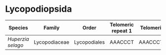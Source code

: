 # Lycopodiopsida

| Species | Family | Order | Telomeric repeat 1 | Telomeric repeat 2 | Data type |
| -- | --- | --- | --- | --- | --- |
| *Huperzia selago* | Lycopodiaceae | Lycopodiales | AAACCCT | AAACCCTAAACCCT | pacbio |

